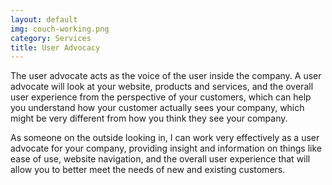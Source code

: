 ```yaml
---
layout: default
img: couch-working.png
category: Services
title: User Advocacy
---
```


The user advocate acts as the voice of the user inside the company. A user advocate will look at your website, products and services, and the overall user experience from the perspective of your customers, which can help you understand how your customer actually sees your company, which might be very different from how you think they see your company.   

As someone on the outside looking in, I can work very effectively as a user advocate for your company, providing insight and information on things like ease of use, website navigation, and the overall user experience that will allow you to better meet the needs of new and existing customers.   
